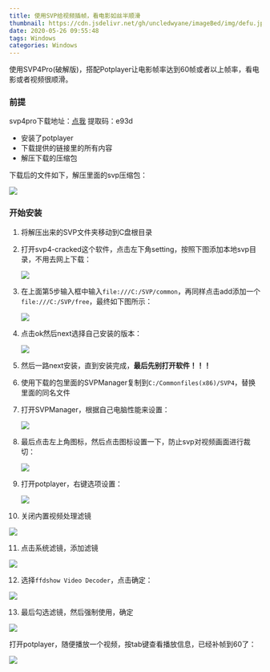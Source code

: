 ```yaml
---
title: 使用SVP给视频插帧，看电影如丝半顺滑
thumbnail: https://cdn.jsdelivr.net/gh/uncledwyane/imageBed/img/defu.jpg
date: 2020-05-26 09:55:48
tags: Windows
categories: Windows
---
```


<div class='post-summary'>
   	使用SVP4Pro(破解版)，搭配Potplayer让电影帧率达到60帧或者以上帧率，看电影或者视频很顺滑。
</div>

<!--more-->

### 前提

svp4pro下载地址：[点我](https://pan.baidu.com/s/1aJNuOl3_Myng95EFJ5zJYw )  提取码：e93d

+ 安装了potplayer
+ 下载提供的链接里的所有内容
+ 解压下载的压缩包

下载后的文件如下，解压里面的svp压缩包：

![](https://cdn.jsdelivr.net/gh/uncledwyane/imageBed/img/20200526101255.png)

### 开始安装

1. 将解压出来的SVP文件夹移动到C盘根目录

2. 打开svp4-cracked这个软件，点击左下角setting，按照下图添加本地svp目录，不用去网上下载：

   ![](https://cdn.jsdelivr.net/gh/uncledwyane/imageBed/img/20200526102012.png)

3. 在上面第5步输入框中输入`file:///C:/SVP/common`，再同样点击add添加一个`file:///C:/SVP/free`，最终如下图所示：

   ![](https://cdn.jsdelivr.net/gh/uncledwyane/imageBed/img/20200526102526.png)

4. 点击ok然后next选择自己安装的版本：

   ![](https://cdn.jsdelivr.net/gh/uncledwyane/imageBed/img/20200526102820.png)

5. 然后一路next安装，直到安装完成，**最后先别打开软件！！！**

6. 使用下载的包里面的SVPManager复制到`C:/Commonfiles(x86)/SVP4`，替换里面的同名文件

7. 打开SVPManager，根据自己电脑性能来设置：

   ![](https://cdn.jsdelivr.net/gh/uncledwyane/imageBed/img/20200526104018.png)

8. 最后点击左上角图标，然后点击图标设置一下，防止svp对视频画面进行裁切：

   ![](https://cdn.jsdelivr.net/gh/uncledwyane/imageBed/img/20200526104151.png)

9. 打开potplayer，右键选项设置：

   ![](https://cdn.jsdelivr.net/gh/uncledwyane/imageBed/img/20200526104407.png)

10. 关闭内置视频处理滤镜

![](https://cdn.jsdelivr.net/gh/uncledwyane/imageBed/img/20200526104449.png)

11. 点击系统滤镜，添加滤镜

![](https://cdn.jsdelivr.net/gh/uncledwyane/imageBed/img/20200526104523.png)

12. 选择`ffdshow Video Decoder`，点击确定：

![](https://cdn.jsdelivr.net/gh/uncledwyane/imageBed/img/20200526104548.png)

13. 最后勾选滤镜，然后强制使用，确定

![](https://cdn.jsdelivr.net/gh/uncledwyane/imageBed/img/20200526104613.png)

打开potplayer，随便播放一个视频，按tab键查看播放信息，已经补帧到60了：

![](https://cdn.jsdelivr.net/gh/uncledwyane/imageBed/img/20200526105540.png)
